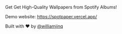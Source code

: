 Get Get High-Quality Wallpapers from Spotify Albums!

Demo website: https://spotpaper.vercel.app/

Built with ♥ by [@williamjinq](https://bsky.app/profile/william-jin.bsky.social)
